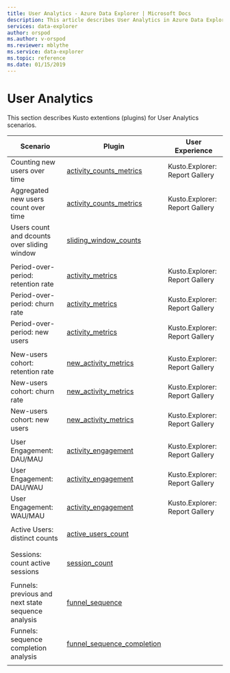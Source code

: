 ```yaml
---
title: User Analytics - Azure Data Explorer | Microsoft Docs
description: This article describes User Analytics in Azure Data Explorer.
services: data-explorer
author: orspod
ms.author: v-orspod
ms.reviewer: mblythe
ms.service: data-explorer
ms.topic: reference
ms.date: 01/15/2019
---
```

# User Analytics

This section describes Kusto extentions (plugins) for User Analytics scenarios.

|Scenario|Plugin|User Experience|
|--------|------|---------------|
| Counting new users over time | [activity_counts_metrics](activity-counts-metrics-plugin.md)|Kusto.Explorer: Report Gallery|
| Aggregated new users count over time | [activity_counts_metrics](activity-counts-metrics-plugin.md)|Kusto.Explorer: Report Gallery|
| Users count and dcounts over sliding window | [sliding_window_counts](sliding-window-counts-plugin.md)||
||||
| Period-over-period: retention rate | [activity_metrics](activity-metrics-plugin.md)|Kusto.Explorer: Report Gallery|
| Period-over-period: churn rate | [activity_metrics](activity-metrics-plugin.md)|Kusto.Explorer: Report Gallery|
| Period-over-period: new users| [activity_metrics](activity-metrics-plugin.md)|Kusto.Explorer: Report Gallery|
||||
| New-users cohort: retention rate | [new_activity_metrics](new-activity-metrics-plugin.md)|Kusto.Explorer: Report Gallery|
| New-users cohort: churn rate  | [new_activity_metrics](new-activity-metrics-plugin.md)|Kusto.Explorer: Report Gallery|
| New-users cohort: new users | [new_activity_metrics](new-activity-metrics-plugin.md)|Kusto.Explorer: Report Gallery|
||||
|User Engagement: DAU/MAU|[activity_engagement](activity-engagement-plugin.md)|Kusto.Explorer: Report Gallery|
|User Engagement: DAU/WAU|[activity_engagement](activity-engagement-plugin.md)|Kusto.Explorer: Report Gallery|
|User Engagement: WAU/MAU|[activity_engagement](activity-engagement-plugin.md)|Kusto.Explorer: Report Gallery|
||||
|Active Users: distinct counts |[active_users_count](active-users-count-plugin.md)||
||||
||||
|Sessions: count active sessions|[session_count](session-count-plugin.md)||
||||
|Funnels: previous and next state sequence analysis | [funnel_sequence](funnel-sequence-plugin.md)||
|Funnels: sequence completion analysis|[funnel_sequence_completion](funnel-sequence-completion-plugin.md)||
||||